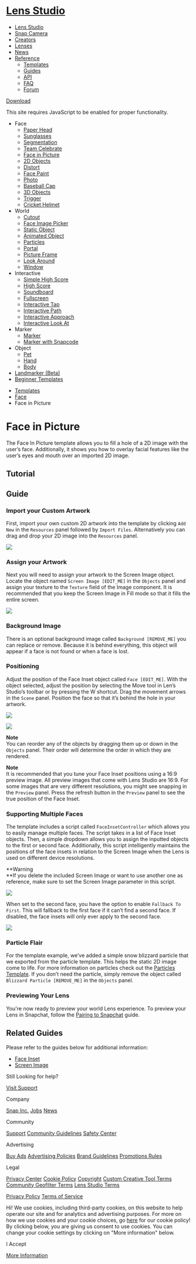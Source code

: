 # [Lens Studio](/)

  - [Lens Studio](/)
  - [Snap Camera](/snap-camera)
  - [Creators](/creators)
  - [Lenses](/lenses)
  - [News](/news)
  - [Reference](#)
      - [Templates](/templates)
      - [Guides](/guides)
      - [API](/api)
      - [FAQ](/support)
      - [Forum](https://support.lensstudio.com/hc/en-us/community/topics)

[Download](/download)

[](#) [](#)

This site requires JavaScript to be enabled for proper functionality.

  - Face
      - [Paper Head](/templates/face/paper-head)
      - [Sunglasses](/templates/face/sunglasses)
      - [Segmentation](/templates/face/segmentation)
      - [Team Celebrate](/templates/face/team-celebrate)
      - [Face in Picture](/templates/face/face-in-picture)
      - [2D Objects](/templates/face/2d-objects)
      - [Distort](/templates/face/distort)
      - [Face Paint](/templates/face/face-paint)
      - [Photo](/templates/face/photo)
      - [Baseball Cap](/templates/face/baseball-cap)
      - [3D Objects](/templates/face/3d-objects)
      - [Trigger](/templates/face/trigger)
      - [Cricket Helmet](/templates/face/cricket-helmet)
  - World
      - [Cutout](/templates/world/cutout)
      - [Face Image Picker](/templates/world/face-image-picker)
      - [Static Object](/templates/world/static-object)
      - [Animated Object](/templates/world/animated-object)
      - [Particles](/templates/world/particles)
      - [Portal](/templates/world/portal)
      - [Picture Frame](/templates/world/picture-frame)
      - [Look Around](/templates/world/look-around)
      - [Window](/templates/world/window)
  - Interactive
      - [Simple High Score](/templates/interactive/simple-high-score)
      - [High Score](/templates/interactive/high-score)
      - [Soundboard](/templates/interactive/soundboard)
      - [Fullscreen](/templates/interactive/fullscreen)
      - [Interactive Tap](/templates/interactive/interactive-tap)
      - [Interactive Path](/templates/interactive/interactive-path)
      - [Interactive
        Approach](/templates/interactive/interactive-approach)
      - [Interactive Look
        At](/templates/interactive/interactive-look-at)
  - Marker
      - [Marker](/templates/marker/marker)
      - [Marker with Snapcode](/templates/marker/marker-with-snapcode)
  - Object
      - [Pet](/templates/object/pet)
      - [Hand](/templates/object/hand)
      - [Body](/templates/object/body)
  - [Landmarker (Beta)](/templates/landmarker)
  - [Beginner Templates](/templates/beginner-templates)

<!-- end list -->

  - [Templates](/templates)
  - [Face](/templates/face)
  - Face in Picture

# Face in Picture

The Face In Picture template allows you to fill a hole of a 2D image
with the user’s face. Additionally, it shows you how to overlay facial
features like the user’s eyes and mouth over an imported 2D image.  

## Tutorial

## Guide

### Import your Custom Artwork

First, import your own custom 2D artwork into the template by clicking
`Add New` in the `Resources` panel followed by `Import Files`.
Alternatively you can drag and drop your 2D image into the `Resources`
panel.

![](https://storage.googleapis.com/snapchat-lens-assets/f1a09194-f02d-43ed-92b8-62e843179ff0/lensStudio/Templates/img_new/face_in_picture_add_new.png)

### Assign your Artwork

Next you will need to assign your artwork to the Screen Image object.
Locate the object named `Screen Image [EDIT_ME]` in the `Objects` panel
and assign your texture to the `Texture` field of the Image component.
It is recommended that you keep the Screen Image in Fill mode so that it
fills the entire screen.

![](https://storage.googleapis.com/snapchat-lens-assets/f1a09194-f02d-43ed-92b8-62e843179ff0/lensStudio/Templates/img_new/face_in_picture_billboard.png)

### Background Image

There is an optional background image called `Background [REMOVE_ME]`
you can replace or remove. Because it is behind everything, this object
will appear if a face is not found or when a face is lost. 

### Positioning

Adjust the position of the Face Inset object called `Face [EDIT_ME]`.
With the object selected, adjust the position by selecting the Move tool
in Len’s Studio’s toolbar or by pressing the W shortcut. Drag the
movement arrows in the `Scene` panel. Position the face so that it’s
behind the hole in your artwork.

![](https://storage.googleapis.com/snapchat-lens-assets/f1a09194-f02d-43ed-92b8-62e843179ff0/lensStudio/Templates/img_new/face_in_picture_move_scene.gif)

![](https://storage.googleapis.com/snapchat-lens-assets/f1a09194-f02d-43ed-92b8-62e843179ff0/lensStudio/Templates/img_new/face_in_picture_move.gif)

**Note**  
You can reorder any of the objects by dragging them up or down in the
`Objects` panel. Their order will determine the order in which they are
rendered.

**Note**   
It is recommended that you tune your Face Inset positions using a 16:9
preview image. All preview images that come with Lens Studio are 16:9.
For some images that are very different resolutions, you might see
snapping in the `Preview` panel. Press the refresh button in the
`Preview` panel to see the true position of the Face Inset.

### Supporting Multiple Faces

The template includes a script called `FaceInsetController` which allows
you to easily manage multiple faces. The script takes in a list of Face
Inset objects. Then, a simple dropdown allows you to assign the inputted
objects to the first or second face. Additionally, this script
intelligently maintains the positions of the face insets in relation to
the Screen Image when the Lens is used on different device resolutions.

**Warning  
**If you delete the included Screen Image or want to use another one as
reference, make sure to set the Screen Image parameter in this script.

![](https://storage.googleapis.com/snapchat-lens-assets/f1a09194-f02d-43ed-92b8-62e843179ff0/lensStudio/Templates/img_new/face_in_picture_first_face.png)

When set to the second face, you have the option to enable `Fallback To
First`. This will fallback to the first face if it can’t find a second
face. If disabled, the face insets will only ever apply to the second
face.

![](https://storage.googleapis.com/snapchat-lens-assets/f1a09194-f02d-43ed-92b8-62e843179ff0/lensStudio/Templates/img_new/face_in_picture_second_face.png)

### Particle Flair

For the template example, we’ve added a simple snow blizzard particle
that we exported from the particle template. This helps the static 2D
image come to life. For more information on particles check out the
[Particles Template](/templates/world/particles). If you don’t need the
particle, simply remove the object called `Blizzard Particle
[REMOVE_ME]` in the `Objects` panel.

### Previewing Your Lens

You're now ready to preview your world Lens experience. To preview your
Lens in Snapchat, follow the [Pairing to
Snapchat](https://lensstudio.snapchat.com/guides/general/pairing-to-snapchat) guide.

## Related Guides

Please refer to the guides below for additional information:

  - [Face Inset](/guides/face/face-effects/face-inset)
  - [Screen Image](/guides/2d/image)

Still Looking for help?

[Visit Support](/support)

Company

[Snap Inc.](https://www.snap.com/) [Jobs](https://www.snap.com/jobs/)
[News](https://www.snap.com/news/)

Community

[Support](https://support.snapchat.com/) [Community
Guidelines](https://support.snapchat.com/a/guidelines) [Safety
Center](https://www.snapchat.com/safety)

Advertising

[Buy Ads](https://www.snapchat.com/ads) [Advertising
Policies](https://www.snap.com/ad-policies/) [Brand
Guidelines](https://www.snap.com/brand-guidelines/) [Promotions
Rules](https://support.snapchat.com/a/promotions-rules)

Legal

[Privacy Center](https://www.snap.com/privacy/privacy-center/) [Cookie
Policy](https://www.snap.com/cookie-policy/)
[Copyright](https://support.snapchat.com/co/report-copyright) [Custom
Creative Tool
Terms](https://www.snap.com/en-US/terms/custom-creative-tools/)
[Community Geofilter Terms](https://www.snapchat.com/create/terms.html)
[Lens Studio Terms](https://www.snap.com/terms/lens-studio-terms/)

[Privacy Policy](https://www.snap.com/privacy/privacy-policy/) [Terms of
Service](https://www.snap.com/terms/)

Hi\! We use cookies, including third-party cookies, on this website to
help operate our site and for analytics and advertising purposes. For
more on how we use cookies and your cookie choices, go
[here](https://snap.com/cookie-policy/) for our cookie policy\! By
clicking below, you are giving us consent to use cookies. You can change
your cookie settings by clicking on "More information" below.

I Accept

[More Information](https://www.snapchat.com/cookie-settings)
